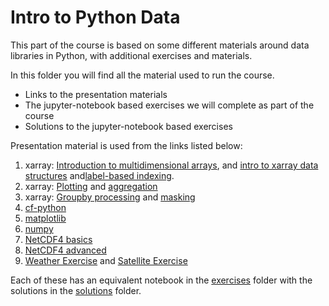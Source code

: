 # Intro to Python Data

This part of the course is based on some different materials around data libraries in Python, with additional exercises and materials.

In this folder you will find all the material used to run the course.
* Links to the presentation materials
* The jupyter-notebook based exercises we will complete as part of the course
* Solutions to the jupyter-notebook based exercises

Presentation material is used from the links listed below:

1. xarray: [Introduction to multidimensional arrays](https://tutorial.xarray.dev/fundamentals/01_data_structures.html), and [intro to xarray data structures](https://tutorial.xarray.dev/fundamentals/01_datastructures.html) and[label-based indexing](https://tutorial.xarray.dev/fundamentals/02.1_indexing_Basic.html).
2. xarray: [Plotting](https://tutorial.xarray.dev/fundamentals/04.1_basic_plotting.html) and [aggregation](https://tutorial.xarray.dev/fundamentals/03.1_computation_with_xarray.html)
3. xarray: [Groupby processing](https://tutorial.xarray.dev/fundamentals/03.2_groupby_with_xarray.html) and [masking](https://tutorial.xarray.dev/intermediate/indexing/boolean-masking-indexing.html)
4. [cf-python]()
5. [matplotlib](https://matplotlib.org/stable/users/explain/quick_start.html)
6. [numpy](https://numpy.org/doc/stable/user/quickstart.html)
7. [NetCDF4 basics](https://unidata.github.io/netcdf4-python/#tutorial)
8. [NetCDF4 advanced](https://unidata.github.io/netcdf4-python/#dealing-with-time-coordinates)
9. [Weather Exercise](./exercises/ex09a_weather_api.ipynb) and [Satellite Exercise](./exercises/ex09b_satellite_data.ipynb)

Each of these has an equivalent notebook in the [exercises](./exercises) folder with the solutions in the [solutions](./solutions) folder. 
